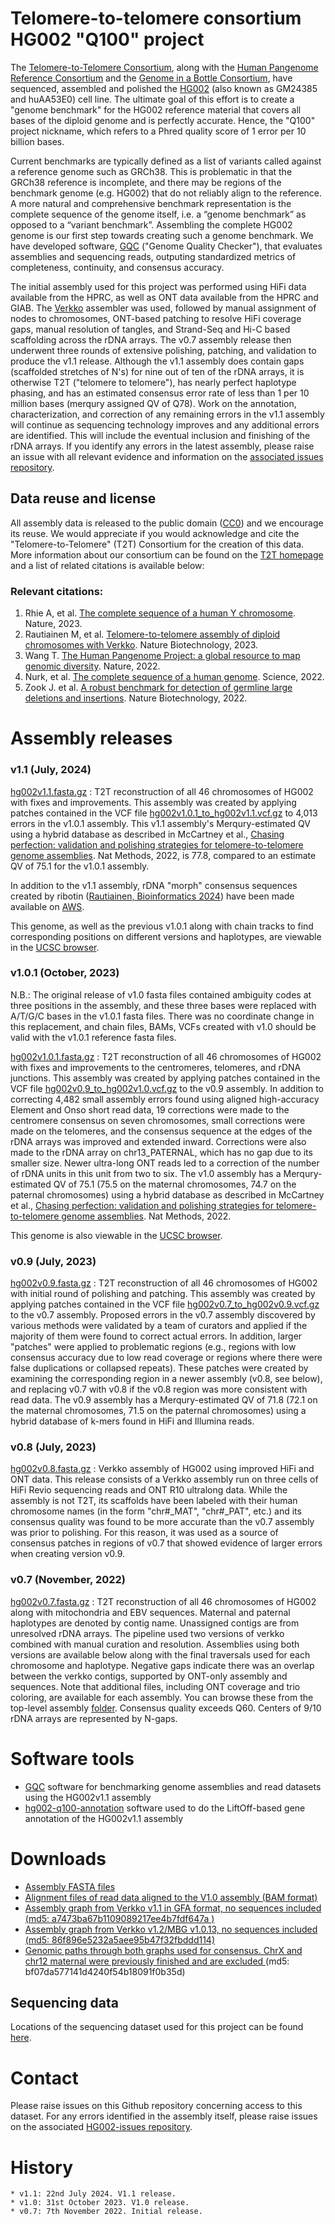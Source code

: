 # Telomere-to-telomere consortium HG002 "Q100" project

The [Telomere-to-Telomere Consortium](https://sites.google.com/ucsc.edu/t2tworkinggroup), along with the [Human Pangenome Reference Consortium](https://humanpangenome.org) and the [Genome in a Bottle Consortium](https://www.nist.gov/programs-projects/genome-bottle), have sequenced, assembled and polished the [HG002](https://www.coriell.org/0/Sections/Search/Sample_Detail.aspx?Ref=GM24385&Product=CC) (also known as GM24385 and huAA53E0) cell line. The ultimate goal of this effort is to create a "genome benchmark" for the HG002 reference material that covers all bases of the diploid genome and is perfectly accurate. Hence, the "Q100" project nickname, which refers to a Phred quality score of 1 error per 10 billion bases.

Current benchmarks are typically defined as a list of variants called against a reference genome such as GRCh38. This is problematic in that the GRCh38 reference is incomplete, and there may be regions of the benchmark genome (e.g. HG002) that do not reliably align to the reference. A more natural and comprehensive benchmark representation is the complete sequence of the genome itself, i.e. a “genome benchmark” as opposed to a “variant benchmark”. Assembling the complete HG002 genome is our first step towards creating such a genome benchmark. We have developed software, [GQC](https://github.com/nhansen/GQC) ("Genome Quality Checker"), that evaluates assemblies and sequencing reads, outputing standardized metrics of completeness, continuity, and consensus accuracy.

The initial assembly used for this project was performed using HiFi data available from the HPRC, as well as ONT data available from the HPRC and GIAB. The [Verkko](https://github.com/marbl/verkko) assembler was used, followed by manual assignment of nodes to chromosomes, ONT-based patching to resolve HiFi coverage gaps, manual resolution of tangles, and Strand-Seq and Hi-C based scaffolding across the rDNA arrays. The v0.7 assembly release then underwent three rounds of extensive polishing, patching, and validation to produce the v1.1 release. Although the v1.1 assembly does contain gaps (scaffolded stretches of N's) for nine out of ten of the rDNA arrays, it is otherwise T2T ("telomere to telomere"), has nearly perfect haplotype phasing, and has an estimated consensus error rate of less than 1 per 10 million bases (merqury assigned QV of Q78). Work on the annotation, characterization, and correction of any remaining errors in the v1.1 assembly will continue as sequencing technology improves and any additional errors are identified. This will include the eventual inclusion and finishing of the rDNA arrays. If you identify any errors in the latest assembly, please raise an issue with all relevant evidence and information on the [associated issues repository](https://github.com/marbl/HG002-issues).

## Data reuse and license
All assembly data is released to the public domain ([CC0](https://creativecommons.org/publicdomain/zero/1.0/)) and we encourage its reuse. We would appreciate if you would acknowledge and cite the "Telomere-to-Telomere" (T2T) Consortium for the creation of this data. More information about our consortium can be found on the [T2T homepage](https://sites.google.com/ucsc.edu/t2tworkinggroup/) and a list of related citations is available below:

### Relevant citations:
1. Rhie A, et al. [The complete sequence of a human Y chromosome](https://pubmed.ncbi.nlm.nih.gov/37612512/). Nature, 2023.
2. Rautiainen M, et al. [Telomere-to-telomere assembly of diploid chromosomes with Verkko](https://pubmed.ncbi.nlm.nih.gov/36797493/). Nature Biotechnology, 2023.
3. Wang T. [The Human Pangenome Project: a global resource to map genomic diversity](https://pubmed.ncbi.nlm.nih.gov/35444317/). Nature, 2022.
4. Nurk, et al. [The complete sequence of a human genome](https://pubmed.ncbi.nlm.nih.gov/35357919/). Science, 2022.
5. Zook J. et al. [A robust benchmark for detection of germline large deletions and insertions](https://pubmed.ncbi.nlm.nih.gov/32541955/). Nature Biotechnology, 2022.
 
# Assembly releases
### v1.1 (July, 2024)

[hg002v1.1.fasta.gz](https://s3-us-west-2.amazonaws.com/human-pangenomics/T2T/HG002/assemblies/hg002v1.1.fasta.gz) : T2T reconstruction of all 46 chromosomes of HG002 with fixes and improvements. This assembly was created by applying patches contained in the VCF file [hg002v1.0.1_to_hg002v1.1.vcf.gz](https://github.com/marbl/HG002-issues/blob/main/patches/already_applied/hg002v1.0.1_to_hg002v1.1.vcf.gz) to 4,013 errors in the v1.0.1 assembly. This v1.1 assembly's Merqury-estimated QV using a hybrid database as described in McCartney et al., [Chasing perfection: validation and polishing strategies for telomere-to-telomere genome assemblies](https://pubmed.ncbi.nlm.nih.gov/35361931/). Nat Methods, 2022, is 77.8, compared to an estimate QV of 75.1 for the v1.0.1 assembly.

In addition to the v1.1 assembly, rDNA "morph" consensus sequences created by ribotin ([Rautiainen, Bioinformatics 2024](https://doi.org/10.1093/bioinformatics/btae124)) have been made available on [AWS](https://s3-us-west-2.amazonaws.com/human-pangenomics/index.html?prefix=T2T/HG002/assemblies/annotation/rdna/hg002_rdnamorphs_v0.1/).

This genome, as well as the previous v1.0.1 along with chain tracks to find corresponding positions on different versions and haplotypes, are viewable in the [UCSC browser](https://genome.ucsc.edu/cgi-bin/hgHubConnect?hgHub_do_redirect=on&genome=HG002v1.1.PAT&hubUrl=https://research.nhgri.nih.gov/CustomTracks/T2T_hubs/T2Tgenomes/hub.txt).

### v1.0.1 (October, 2023)
N.B.: The original release of v1.0 fasta files contained ambiguity codes at three positions in the assembly, and these three bases were replaced with A/T/G/C bases in the v1.0.1 fasta files. There was no coordinate change in this replacement, and chain files, BAMs, VCFs created with v1.0 should be valid with the v1.0.1 reference fasta files.

[hg002v1.0.1.fasta.gz](https://s3-us-west-2.amazonaws.com/human-pangenomics/T2T/HG002/assemblies/hg002v1.0.1.fasta.gz) : T2T reconstruction of all 46 chromosomes of HG002 with fixes and improvements to the centromeres, telomeres, and rDNA junctions. This assembly was created by applying patches contained in the VCF file [hg002v0.9_to_hg002v1.0.vcf.gz](https://github.com/marbl/HG002-issues/blob/main/patches/already_applied/hg002v0.9_to_hg002v1.0.vcf.gz) to the v0.9 assembly. In addition to correcting 4,482 small assembly errors found using aligned high-accuracy Element and Onso short read data, 19 corrections were made to the centromere consensus on seven chromosomes, small corrections were made on the telomeres, and the consensus sequence at the edges of the rDNA arrays was improved and extended inward. Corrections were also made to the rDNA array on chr13_PATERNAL, which has no gap due to its smaller size. Newer ultra-long ONT reads led to a correction of the number of rDNA units in this unit from two to six. The v1.0 assembly has a Merqury-estimated QV of 75.1 (75.5 on the maternal chromosomes, 74.7 on the paternal chromosomes) using a hybrid database as described in McCartney et al., [Chasing perfection: validation and polishing strategies for telomere-to-telomere genome assemblies](https://pubmed.ncbi.nlm.nih.gov/35361931/). Nat Methods, 2022.

This genome is also viewable in the [UCSC browser](https://genome.ucsc.edu/cgi-bin/hgGateway?hgHub_do_redirect=on&hgHubConnect.remakeTrackHub=on&hgHub_do_firstDb=1&hubUrl=https://research.nhgri.nih.gov/CustomTracks/T2T_hubs/HG002_Q100/hub.txt).

### v0.9 (July, 2023)
[hg002v0.9.fasta.gz](https://s3-us-west-2.amazonaws.com/human-pangenomics/T2T/HG002/assemblies/hg002v0.9.fasta.gz) : T2T reconstruction of all 46 chromosomes of HG002 with initial round of polishing and patching. This assembly was created by applying patches contained in the VCF file [hg002v0.7_to_hg002v0.9.vcf.gz](https://github.com/marbl/HG002-issues/blob/main/patches/already_applied/hg002v0.7_to_hg002v0.9.vcf.gz) to the v0.7 assembly. Proposed errors in the v0.7 assembly discovered by various methods were validated by a team of curators and applied if the majority of them were found to correct actual errors. In addition, larger "patches" were applied to problematic regions (e.g., regions with low consensus accuracy due to low read coverage or regions where there were false duplications or collapsed repeats). These patches were created by examining the corresponding region in a newer assembly (v0.8, see below), and replacing v0.7 with v0.8 if the v0.8 region was more consistent with read data. The v0.9 assembly has a Merqury-estimated QV of 71.8 (72.1 on the maternal chromosomes, 71.5 on the paternal chromosomes) using a hybrid database of k-mers found in HiFi and Illumina reads.

### v0.8 (July, 2023)
[hg002v0.8.fasta.gz](https://s3-us-west-2.amazonaws.com/human-pangenomics/T2T/HG002/assemblies/hg002v0.8.fasta.gz) : Verkko assembly of HG002 using improved HiFi and ONT data. This release consists of a Verkko assembly run on three cells of HiFi Revio sequencing reads and ONT R10 ultralong data. While the assembly is not T2T, its scaffolds have been labeled with their human chromosome names (in the form "chr#_MAT", "chr#_PAT", etc.) and its consensus quality was found to be more accurate than the v0.7 assembly was prior to polishing. For this reason, it was used as a source of consensus patches in regions of v0.7 that showed evidence of larger errors when creating version v0.9.

### v0.7 (November, 2022)
[hg002v0.7.fasta.gz](https://s3-us-west-2.amazonaws.com/human-pangenomics/T2T/scratch/HG002/assemblies/drafts/assembly.v0.7.fasta.gz) : T2T reconstruction of all 46 chromosomes of HG002 along with mitochondria and EBV sequences. Maternal and paternal haplotypes are denoted by contig name. Unassigned contigs are from unresolved rDNA arrays. The pipeline used two versions of verkko combined with manual curation and resolution. Assemblies using both versions are available below along with the final traversals used for each chromosome and haplotype. Negative gaps indicate there was an overlap between the verkko contigs, supported by ONT-only assembly and sequences. Note that additional files, including ONT coverage and trio coloring, are available for each assembly. You can browse these from the top-level assembly [folder](https://s3-us-west-2.amazonaws.com/human-pangenomics/index.html?prefix=T2T/scratch/HG002/assemblies/graphs/). Consensus quality exceeds Q60. Centers of 9/10 rDNA arrays are represented by N-gaps.
 
# Software tools
- [GQC](https://github.com/nhansen/GQC) software for benchmarking genome assemblies and read datasets using the HG002v1.1 assembly
- [hg002-q100-annotation](https://doi.org/10.5281/zenodo.16880402) software used to do the LiftOff-based gene annotation of the HG002v1.1 assembly

# Downloads
- <a href="https://s3-us-west-2.amazonaws.com/human-pangenomics/index.html?prefix=T2T/HG002/assemblies/">Assembly FASTA files</a>
- <a href="https://s3-us-west-2.amazonaws.com/human-pangenomics/index.html?prefix=T2T/HG002/assemblies/polishing/HG002/v1.0/mapping/">Alignment files of read data aligned to the V1.0 assembly (BAM format)</a>
- <a href="https://s3-us-west-2.amazonaws.com/human-pangenomics/T2T/scratch/HG002/assemblies/graphs/20220725/assembly.homopolymer-compressed.noseq.gfa">Assembly graph from Verkko v1.1 in GFA format, no sequences included (md5: a7473ba67b1109089217ee4b7fdf647a )
- <a href="https://s3-us-west-2.amazonaws.com/human-pangenomics/T2T/scratch/HG002/assemblies/graphs/20220812/assembly.homopolymer-compressed.noseq.gfa">Assembly graph from Verkko v1.2/MBG v1.0.13, no sequences included (md5: 86f896e5232a5aee95b47f32fbddd114)
- <a href="https://s3-us-west-2.amazonaws.com/human-pangenomics/T2T/scratch/HG002/assemblies/drafts/v0.7/assembly.v0.7.chromosome_paths.gaf">Genomic paths through both graphs used for consensus. ChrX and chr12 maternal were previously finished and are excluded </a> (md5: bf07da577141d4240f54b18091f0b35d)
 
## Sequencing data
Locations of the sequencing dataset used for this project can be found [here](Sequencing_data.md).

# Contact
 
Please raise issues on this Github repository concerning access to this dataset. For any errors identified in the assembly itself, please raise issues on the associated [HG002-issues repository](https://github.com/marbl/HG002-issues).
 
# History
 
    * v1.1: 22nd July 2024. V1.1 release.
    * v1.0: 31st October 2023. V1.0 release.
    * v0.7: 7th November 2022. Initial release.
